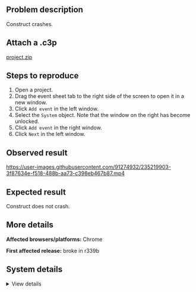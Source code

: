 ## Problem description

Construct crashes.

## Attach a .c3p

[project.zip](https://github.com/WilsonPercival/WilsonPercival/files/11356113/project.zip)

## Steps to reproduce

1. Open a project.
2. Drag the event sheet tab to the right side of the screen to open it in a new window.
3. Click `Add event` in the left window.
4. Select the `System` object. Note that the window on the right has become unlocked.
5. Click `Add event` in the right window.
6. Click `Next` in the left window.

## Observed result

https://user-images.githubusercontent.com/91274932/235219903-3f87634e-f518-488b-aa73-c398eb467b87.mp4

## Expected result

Construct does not crash.

## More details



**Affected browsers/platforms:** Chrome

**First affected release:** broke in r339b

## System details

<details><summary>View details</summary>

Error report information
Type: unhandled rejection
Reason: Error: unexpected type @ TypeError: unexpected type at Q.i (https://editor.construct.net/r339/main.js:1060:147) at gG.g.K.Bob.R (https://editor.construct.net/r339/projectResources.js:3016:170) at fQa (https://editor.construct.net/r339/projectResources.js:538:57) at bQa (https://editor.construct.net/r339/projectResources.js:536:117) at cQa (https://editor.construct.net/r339/projectResources.js:535:390) at https://editor.construct.net/r339/projectResources.js:535:453 at async d.sK (https://editor.construct.net/r339/components/editors/eventSheetView/eventSheetView.js:222:103)
Stack: TypeError: unexpected type at Q.i (https://editor.construct.net/r339/main.js:1060:147) at gG.g.K.Bob.R (https://editor.construct.net/r339/projectResources.js:3016:170) at fQa (https://editor.construct.net/r339/projectResources.js:538:57) at bQa (https://editor.construct.net/r339/projectResources.js:536:117) at cQa (https://editor.construct.net/r339/projectResources.js:535:390) at https://editor.construct.net/r339/projectResources.js:535:453 at async d.sK (https://editor.construct.net/r339/components/editors/eventSheetView/eventSheetView.js:222:103)
Construct version: r339
URL: https://editor.construct.net/r339/
Date: Fri Apr 28 2023 21:47:57 GMT+0400 (Samara Standard Time)
Uptime: 20.7 s

Platform information
Product: Construct 3 r339 (beta)
Browser: Chrome 113.0.5672.63
Browser engine: Chromium
Context: webapp
Operating system: Windows 11
Device type: desktop
Device pixel ratio: 1.25
Logical CPU cores: 12
Approx. device memory: 8 GB
User agent: Mozilla/5.0 (Windows NT 10.0; Win64; x64) AppleWebKit/537.36 (KHTML, like Gecko) Chrome/113.0.0.0 Safari/537.36
Language setting: en-US

WebGL information
Version string: WebGL 2.0 (OpenGL ES 3.0 Chromium)
Numeric version: 2
Supports NPOT textures: yes
Supports GPU profiling: no
Supports highp precision: yes
Vendor: Google Inc. (NVIDIA)
Renderer: ANGLE (NVIDIA, NVIDIA GeForce GTX 1650 Direct3D11 vs_5_0 ps_5_0, D3D11)
Major performance caveat: no
Maximum texture size: 16384
Point size range: 1 to 1024
Extensions: EXT_color_buffer_float, EXT_color_buffer_half_float, EXT_disjoint_timer_query_webgl2, EXT_float_blend, EXT_texture_compression_bptc, EXT_texture_compression_rgtc, EXT_texture_filter_anisotropic, EXT_texture_norm16, KHR_parallel_shader_compile, OES_draw_buffers_indexed, OES_texture_float_linear, OVR_multiview2, WEBGL_compressed_texture_s3tc, WEBGL_compressed_texture_s3tc_srgb, WEBGL_debug_renderer_info, WEBGL_debug_shaders, WEBGL_lose_context, WEBGL_multi_draw, WEBGL_provoking_vertex

</details>
